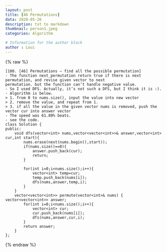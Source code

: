 ```yaml
---
layout: post
title: [46 Permutations]
data: 2020-05-26
description: txt to markdown
thumbnail: person1.jpeg
categories: Algorithm

# Information for the author block
author : Loui
---
```


{% raw %}

	﻿[100. [46] Permutations – find all the possible permutation]
	- The function next_permutation return true if there is next permutation, and revise given vector to next 
	permutation. but the function can’t handle negative value.
	- So I used DFS. Actually, it’s not such a DFS, but I think it is :).
	- Algorithm is below.
	> 1. from 0 to nums.size(), input the value into new vector
	> 2. remove the value, and repeat from 1.
	> 3. if all the value in the given vector nums is removed, push the vector cur into answer vector
	- The speed was 61.80% beats.
	- see the code.
	class Solution {
	public:
	    void dfs(vector<int> nums,vector<vector<int>>& answer,vector<int> cur,int start){
	        nums.erase(next(nums.begin(),start));
	        if(nums.size()==0){
	            answer.push_back(cur);
	            return;
	        }
	        
	        for(int i=0;i<nums.size();i++){
	            vector<int> temp=cur;
	            temp.push_back(nums[i]);
	            dfs(nums,answer,temp,i);
	        }
	    }
	    vector<vector<int>> permute(vector<int>& nums) {
	vector<vector<int>> answer;
	        for(int i=0;i<nums.size();i++){
	            vector<int> cur;
	            cur.push_back(nums[i]);
	            dfs(nums,answer,cur,i);
	        }
	        return answer;
	    }
	};
	
	
{% endraw %}
